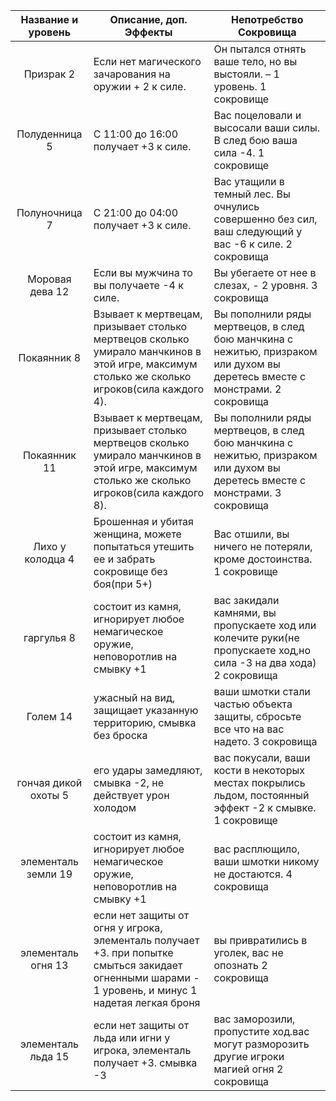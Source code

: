|Название и уровень|Описание, доп. Эффекты|Непотребство Сокровища|
|:---:|-----|------|
|Призрак 2 |Если нет магического зачарования на оружии + 2 к силе.|Он пытался отнять ваше тело, но вы выстояли. – 1 уровень.  1 сокровище|
|Полуденница 5|С 11:00 до 16:00 получает +3 к силе.|Вас поцеловали и высосали ваши силы. В след бою ваша сила -4.  1 сокровище|
|Полуночница 7|С 21:00 до 04:00 получает +3 к силе.|Вас утащили в темный лес. Вы очнулись совершенно без сил, ваш следующий у вас -6 к силе.  2 сокровища|
|Моровая дева 12|Если вы мужчина то вы получаете -4 к силе.|Вы убегаете от нее в слезах, - 2 уровня.      3 сокровища|
|Покаянник 8|Взывает к мертвецам, призывает столько мертвецов сколько умирало манчкинов в этой игре, максимум столько же сколько игроков(сила каждого 4).|Вы пополнили ряды мертвецов, в след бою манчкина с нежитью, призраком или духом вы деретесь вместе с монстрами.    2 сокровища| 
|Покаянник 11|Взывает к мертвецам, призывает столько мертвецов сколько умирало манчкинов в этой игре, максимум столько же сколько игроков(сила каждого 8).|Вы пополнили ряды мертвецов, в след бою манчкина с нежитью, призраком или духом вы деретесь вместе с монстрами.    3 сокровища|
|Лихо у колодца 4|Брошенная и убитая женщина, можете попытаться утешить ее и забрать сокровище без боя(при 5+)|Вас отшили, вы ничего не потеряли, кроме достоинства.    1 сокровище|
|гаргулья 8|состоит из камня, игнорирует любое немагическое оружие, неповоротлив на смывку +1|вас закидали камнями, вы пропускаете ход или колечите руки(не пропускаете ход,но сила -3 на два хода) 2 сокровища|
|Голем 14|ужасный на вид, защищает указанную территорию, смывка без броска| ваши шмотки стали частью объекта защиты, сбросьте все что на вас надето. 3 сокровища |
|гончая дикой охоты 5|его удары замедляют, смывка -2, не действует урон холодом|вас покусали, ваши кости в некоторых местах покрылись льдом, постоянный эффект -2 к смывке. 1 сокровище|
|элементаль земли 19|состоит из камня, игнорирует любое немагическое оружие, неповоротлив на смывку +1|вас расплющило, ваши шмотки никому не достаются. 4 сокровища|
|элементаль огня 13|если нет защиты от огня у игрока, элементаль получает +3. при попытке смыться закидает огненными шарами - 1 уровень, и минус 1 надетая легкая броня|вы привратились в уголек, вас не опознать 2 сокровища|
|элементаль льда 15|если нет защиты от льда или игни у игрока, элементаль получает +3. смывка -3|вас заморозили, пропустите ход.вас могут разморозить другие игроки магией огня 2 сокровища|
